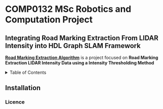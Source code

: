 # COMP0132 MSc Robotics and Computation Project
## 

## Integrating Road Marking Extraction From LIDAR Intensity into HDL Graph SLAM Framework

[**Road Marking Extraction Algorithm**](https://github.com/abdulbaasitt/road_markings) is a project focused on **Road Marking Extraction LIDAR Intensity Data using a Intensity Thresholding Method**  


<!-- TABLE OF CONTENTS -->
<details>
  <summary>Table of Contents</summary>
  <ol>
    <li><a href="#about-the-project">About The Project</a>
    <li><a href="#project-structure">Project Structure</a></li>
    <li><a href="#data-sets">Data-sets</a>
    <li><a href="#basic-usage">Basic Usage</a>
    <li><a href="#structure-from-motion-with-colmap">Structure from Motion with COLMAP</a></li>
    <li><a href="#semantic-segmentation-with-deeplab">Semantic Segmentation with DeepLab</a></li>
    <li><a href="#planar-reconstruction">Planar Reconstruction</a></li>
    <li><a href="#database-manipulation">Database Manipulation</a></li>
    <li><a href="#license">License</a></li>
    <li><a href="#contact">Contact</a></li>
    <li><a href="#acknowledgments">Acknowledgments</a></li>
  </ol>
</details>


## Installation




### Licence